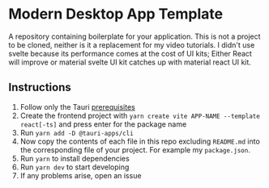 # Modern Desktop App Template

A repository containing boilerplate for your application. This is not a project to be cloned, neither is it a replacement for my video tutorials. I didn't use svelte because its performance comes at the cost of UI kits; Either React will improve or material svelte UI kit catches up with material react UI kit.

## Instructions

1. Follow only the Tauri [prerequisites](https://tauri.studio/docs/getting-started/prerequisites)
2. Create the frontend project with `yarn create vite APP-NAME --template react[-ts]` and press enter for the package name
3. Run `yarn add -D @tauri-apps/cli`
4. Now copy the contents of each file in this repo excluding `README.md` into the corresponding file of your project. For example my `package.json`. 
5. Run `yarn` to install dependencies
6. Run `yarn dev` to start developing
7. If any problems arise, open an issue
